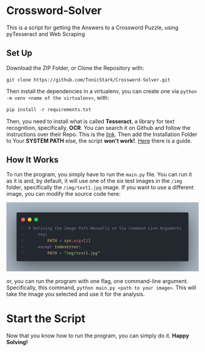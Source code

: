 # Crossword-Solver
This is a script for getting the Answers to a Crossword Puzzle, using pyTesseract and Web Scraping

## Set Up
Download the ZIP Folder, or Clone the Repository with:
```
git clone https://github.com/TonicStark/Crossword-Solver.git
```

Then install the dependencies in a virtualenv, you can create one via `python -m venv <name of the virtualenv>`, with:
```python
pip install -r requirements.txt
```

Then, you need to install what is called **Tesseract**, a library for text recognition, specifically, **OCR**. You can search it on Github and follow the instructions over their Repo. This is the [link](https://github.com/tesseract-ocr/tesseract).
Then add the Installation Folder to Your **SYSTEM PATH** else, the script **won't work!**. [Here](https://chlee.co/how-to-setup-environment-variables-for-windows-mac-and-linux/) there is a guide.

## How It Works
To run the program, you simply have to run the `main.py` file. You can run it as it is and, by default, it will use one of the six test images in the `/img` folder, specifically the `/img/text1.jpg` image. If you want to use a different image, you can modify the source code here:

!["code"](img\code.png)

or, you can run the program with one flag, one command-line argument. Specifically, this command, `python main.py <path to your image>`. This will take the image you selected and use it for the analysis.

# Start the Script
Now that you know how to run the program, you can simply do it. **Happy Solving!**